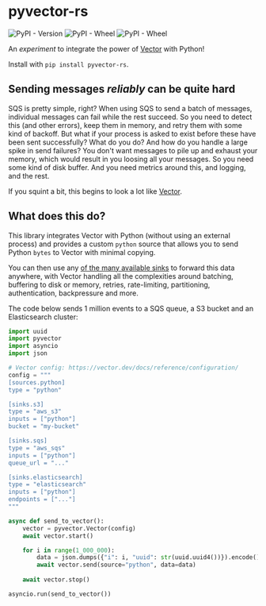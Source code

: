 # pyvector-rs

![PyPI - Version](https://img.shields.io/pypi/v/pyvector-rs) ![PyPI - Wheel](https://img.shields.io/pypi/wheel/pyvector-rs) ![PyPI - Wheel](https://img.shields.io/pypi/wheel/pyvector-rs)

An _experiment_ to integrate the power of [Vector](https://vector.dev/) with Python!

Install with `pip install pyvector-rs`.

## Sending messages _reliably_ can be quite hard

SQS is pretty simple, right? When using SQS to send a batch of messages, individual messages can fail while the rest 
succeed. So you need to detect this (and other errors), keep them in memory, and retry them with some kind of backoff. 
But what if your process is asked to exist before these have been sent successfully? What do you do? And how do you 
handle a large spike in send failures? You don't want messages to pile up and exhaust your memory, which would result in 
you loosing all your messages. So you need some kind of disk buffer. And you need metrics around this, and logging, and 
the rest.

If you squint a bit, this begins to look a lot like [Vector](https://vector.dev/).

## What does this do?

This library integrates Vector with Python (without using an external process) and provides a custom `python` source 
that allows you to send Python `bytes` to Vector with minimal copying.

You can then use any [of the many available sinks](https://vector.dev/docs/reference/configuration/sinks/) to forward
this data anywhere, with Vector handling all the complexities around batching, buffering to disk or memory, retries, 
rate-limiting, partitioning, authentication, backpressure and more.

The code below sends 1 million events to a SQS queue, a S3 bucket and an Elasticsearch cluster:

```python
import uuid
import pyvector
import asyncio
import json

# Vector config: https://vector.dev/docs/reference/configuration/
config = """
[sources.python]
type = "python"

[sinks.s3]
type = "aws_s3"
inputs = ["python"]
bucket = "my-bucket"

[sinks.sqs]
type = "aws_sqs"
inputs = ["python"]
queue_url = "..."

[sinks.elasticsearch]
type = "elasticsearch"
inputs = ["python"]
endpoints = ["..."]
"""

async def send_to_vector():
    vector = pyvector.Vector(config)
    await vector.start()

    for i in range(1_000_000):
        data = json.dumps({"i": i, "uuid": str(uuid.uuid4())}).encode()
        await vector.send(source="python", data=data)
    
    await vector.stop()

asyncio.run(send_to_vector())
```
